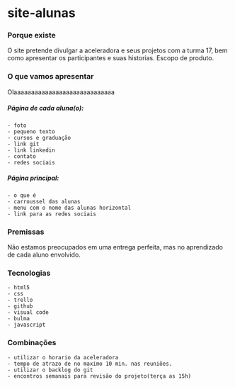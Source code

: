 # site-alunas
### Porque existe
O site pretende divulgar a aceleradora e seus projetos com a turma 17, bem como apresentar os participantes e suas historias.
Escopo de produto.

### O que vamos apresentar
Olaaaaaaaaaaaaaaaaaaaaaaaaaaaaa
##### Página de cada aluna(o):
	- foto
	- pequeno texto
	- cursos e graduação
	- link git
	- link linkedin
	- contato
	- redes sociais
  
##### Página principal:
	- o que é
	- carroussel das alunas
	- menu com o nome das alunas horizontal
	- link para as redes sociais

### Premissas
Não estamos preocupados em uma entrega perfeita, mas no aprendizado de cada aluno envolvido.

### Tecnologias
	- html5
	- css
	- trello
	- github
	- visual code
	- bulma
	- javascript

### Combinações
	- utilizar o horario da aceleradora
	- tempo de atrazo de no maximo 10 min. nas reuniões.
	- utilizar o backlog do git
	- encontros semanais para revisão do projeto(terça as 15h)


